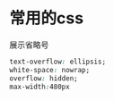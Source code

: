 # 常用的css

展示省略号

```css
text-overflow: ellipsis;
white-space: nowrap;
overflow: hidden;
max-width:480px
```